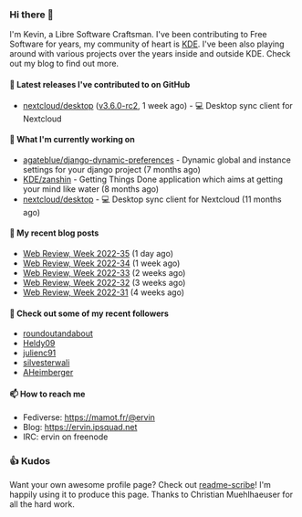 ### Hi there 👋

I'm Kevin, a Libre Software Craftsman. I've been contributing to Free Software for years,
my community of heart is [KDE](https://kde.org). I've been also playing around with various
projects over the years inside and outside KDE. Check out my blog to find out more.

#### 🔭 Latest releases I've contributed to on GitHub

- [nextcloud/desktop](https://github.com/nextcloud/desktop) ([v3.6.0-rc2](https://github.com/nextcloud/desktop/releases/tag/v3.6.0-rc2), 1 week ago) - 💻 Desktop sync client for Nextcloud

#### 🌱 What I'm currently working on

- [agateblue/django-dynamic-preferences](https://github.com/agateblue/django-dynamic-preferences) - Dynamic global and instance settings for your django project (7 months ago)
- [KDE/zanshin](https://github.com/KDE/zanshin) - Getting Things Done application which aims at getting your mind like water (8 months ago)
- [nextcloud/desktop](https://github.com/nextcloud/desktop) - 💻 Desktop sync client for Nextcloud (11 months ago)

#### 📜 My recent blog posts

- [Web Review, Week 2022-35](https://ervin.ipsquad.net/blog/2022/09/02/web-review-week-2022-35/) (1 day ago)
- [Web Review, Week 2022-34](https://ervin.ipsquad.net/blog/2022/08/26/web-review-week-2022-34/) (1 week ago)
- [Web Review, Week 2022-33](https://ervin.ipsquad.net/blog/2022/08/19/web-review-week-2022-33/) (2 weeks ago)
- [Web Review, Week 2022-32](https://ervin.ipsquad.net/blog/2022/08/12/web-review-week-2022-32/) (3 weeks ago)
- [Web Review, Week 2022-31](https://ervin.ipsquad.net/blog/2022/08/05/web-review-week-2022-31/) (4 weeks ago)

#### 👯 Check out some of my recent followers

- [roundoutandabout](https://github.com/roundoutandabout)
- [Heldy09](https://github.com/Heldy09)
- [julienc91](https://github.com/julienc91)
- [silvesterwali](https://github.com/silvesterwali)
- [AHeimberger](https://github.com/AHeimberger)

#### 📫 How to reach me

- Fediverse: https://mamot.fr/@ervin
- Blog: https://ervin.ipsquad.net
- IRC: ervin on freenode

### 👍 Kudos

Want your own awesome profile page? Check out [readme-scribe](https://github.com/muesli/readme-scribe)!
I'm happily using it to produce this page. Thanks to Christian Muehlhaeuser for all the hard work.

